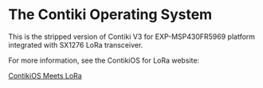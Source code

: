 The Contiki Operating System
============================


This is the stripped version of Contiki V3 for EXP-MSP430FR5969 platform integrated with SX1276 LoRa transceiver.

For more information, see the ContikiOS for LoRa website:

[ContikiOS Meets LoRa](https://rajeev1986.github.io/contikios-lora/)
